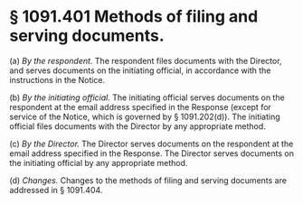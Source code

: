 # § 1091.401   Methods of filing and serving documents.

(a) *By the respondent.* The respondent files documents with the Director, and serves documents on the initiating official, in accordance with the instructions in the Notice.


(b) *By the initiating official.* The initiating official serves documents on the respondent at the email address specified in the Response (except for service of the Notice, which is governed by § 1091.202(d)). The initiating official files documents with the Director by any appropriate method.


(c) *By the Director.* The Director serves documents on the respondent at the email address specified in the Response. The Director serves documents on the initiating official by any appropriate method.


(d) *Changes.* Changes to the methods of filing and serving documents are addressed in § 1091.404.






